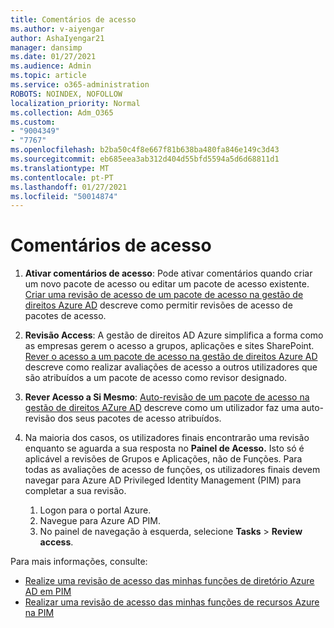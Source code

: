 ```yaml
---
title: Comentários de acesso
ms.author: v-aiyengar
author: AshaIyengar21
manager: dansimp
ms.date: 01/27/2021
ms.audience: Admin
ms.topic: article
ms.service: o365-administration
ROBOTS: NOINDEX, NOFOLLOW
localization_priority: Normal
ms.collection: Adm_O365
ms.custom:
- "9004349"
- "7767"
ms.openlocfilehash: b2ba50c4f8e667f81b638ba480fa846e149c3d43
ms.sourcegitcommit: eb685eea3ab312d404d55bfd5594a5d6d68811d1
ms.translationtype: MT
ms.contentlocale: pt-PT
ms.lasthandoff: 01/27/2021
ms.locfileid: "50014874"
---
```

# <a name="access-reviews"></a>Comentários de acesso

1. **Ativar comentários de acesso**: Pode ativar comentários quando criar um novo pacote de acesso ou editar um pacote de acesso existente. [Criar uma revisão de acesso de um pacote de acesso na gestão de direitos Azure AD](https://docs.microsoft.com/azure/active-directory/governance/entitlement-management-access-reviews-create) descreve como permitir revisões de acesso de pacotes de acesso.

1. **Revisão Access**: A gestão de direitos AD Azure simplifica a forma como as empresas gerem o acesso a grupos, aplicações e sites SharePoint. [Rever o acesso a um pacote de acesso na gestão de direitos Azure AD](https://docs.microsoft.com/azure/active-directory/governance/entitlement-management-access-reviews-create) descreve como realizar avaliações de acesso a outros utilizadores que são atribuídos a um pacote de acesso como revisor designado.

1. **Rever Acesso a Si Mesmo**: [Auto-revisão de um pacote de acesso na gestão de direitos AZure AD](https://docs.microsoft.com/azure/active-directory/governance/entitlement-management-access-reviews-self-review) descreve como um utilizador faz uma auto-revisão dos seus pacotes de acesso atribuídos.

1. Na maioria dos casos, os utilizadores finais encontrarão uma revisão enquanto se aguarda a sua resposta no **Painel de Acesso.** Isto só é aplicável a revisões de Grupos e Aplicações, não de Funções. Para todas as avaliações de acesso de funções, os utilizadores finais devem navegar para Azure AD Privileged Identity Management (PIM) para completar a sua revisão.

    1. Logon para o portal Azure.
    2. Navegue para Azure AD PIM.
    3. No painel de navegação à esquerda, selecione **Tasks**  >  **Review access**.
    
Para mais informações, consulte:

- [Realize uma revisão de acesso das minhas funções de diretório Azure AD em PIM ](https://docs.microsoft.com/azure/active-directory/privileged-identity-management/pim-how-to-perform-security-review/)
- [Realizar uma revisão de acesso das minhas funções de recursos Azure na PIM](https://docs.microsoft.com/azure/active-directory/privileged-identity-management/pim-resource-roles-perform-access-review/)